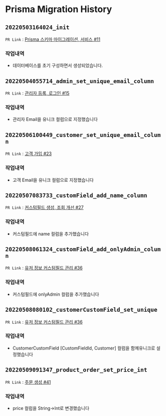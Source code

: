 # Prisma Migration History

## `20220503164024_init`

`PR Link` : [Prisma 스키마 마이그레이션, 서비스 #11](https://github.com/argon1025/sixshop-assignment-nestjs/pull/11)

### 작업내역

- 데이터베이스를 초기 구성하면서 생성되었습니다.

## `20220504055714_admin_set_unique_email_column`

`PR Link` : [관리자 등록, 로그인 #15](https://github.com/argon1025/sixshop-assignment-nestjs/pull/15)

### 작업내역

- 관리자 Email을 유니크 컬럼으로 지정했습니다

## `20220506100449_customer_set_unique_email_column`

`PR Link` : [고객 가입 #23](https://github.com/argon1025/sixshop-assignment-nestjs/pull/23)

### 작업내역

- 고객 Email을 유니크 컬럼으로 지정했습니다

## `20220507083733_customField_add_name_column`

`PR Link` : [커스텀필드 생성, 조회 개선 #27](https://github.com/argon1025/sixshop-assignment-nestjs/pull/27)

### 작업내역

- 커스텀필드에 name 컬럼을 추가했습니다

## `20220508061324_customField_add_onlyAdmin_column`

`PR Link` : [유저 정보 커스텀필드 관리 #36](https://github.com/argon1025/sixshop-assignment-nestjs/pull/36)

### 작업내역

- 커스텀필드에 onlyAdmin 컬럼을 추가했습니다

## `20220508080102_customerCustomField_set_unique`

`PR Link` : [유저 정보 커스텀필드 관리 #36](https://github.com/argon1025/sixshop-assignment-nestjs/pull/36)

### 작업내역

- CustomerCustomField [CustomFieldId, Customer] 컬럼을 함께유니크로 설정했습니다

## `20220509091347_product_order_set_price_int`

`PR Link` : [주문 생성 #41](https://github.com/argon1025/sixshop-assignment-nestjs/pull/41)

### 작업내역

- price 컬럼을 String->Int로 변경했습니다
